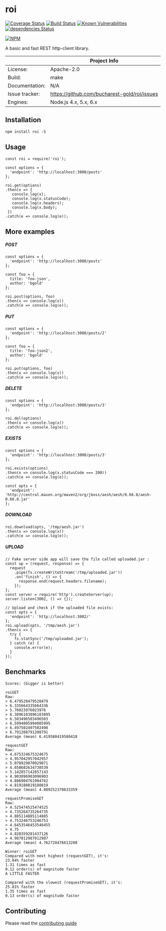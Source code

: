 # roi

[![Coverage Status](https://coveralls.io/repos/github/bucharest-gold/roi/badge.svg)](https://coveralls.io/github/bucharest-gold/roi)
[![Build Status](https://travis-ci.org/bucharest-gold/roi.svg?branch=master)](https://travis-ci.org/bucharest-gold/roi)
[![Known Vulnerabilities](https://snyk.io/test/npm/roi/badge.svg)](https://snyk.io/test/npm/roi)
[![dependencies Status](https://david-dm.org/bucharest-gold/roi/status.svg)](https://david-dm.org/bucharest-gold/roi)

[![NPM](https://nodei.co/npm/roi.png)](https://npmjs.org/package/roi)

A basic and fast REST http-client library.

|                 | Project Info  |
| --------------- | ------------- |
| License:        | Apache-2.0 |
| Build:          | make |
| Documentation:  | N/A |
| Issue tracker:  | https://github.com/bucharest-gold/roi/issues |
| Engines:        | Node.js 4.x, 5.x, 6.x |

## Installation

    npm install roi -S

## Usage

    const roi = require('roi');

    const options = {
      'endpoint': 'http://localhost:3000/posts'
    };

    roi.get(options)
    .then(x => {
       console.log(x);
       console.log(x.statusCode);
       console.log(x.headers);
       console.log(x.body);
     })
    .catch(e => console.log(e));

## More examples

##### POST
    const options = {
      'endpoint': 'http://localhost:3000/posts'
    };

    const foo = {
      title: 'foo-json',
      author: 'bgold'
    };

    roi.post(options, foo)
    .then(x => console.log(x))
    .catch(e => console.log(e));

##### PUT
    const options = {
      'endpoint': 'http://localhost:3000/posts/2'
    };

    const foo = {
      title: 'foo-json2',
      author: 'bgold'
    };

    roi.put(options, foo)
    .then(x => console.log(x))
    .catch(e => console.log(e));

##### DELETE
    const options = {
      'endpoint': 'http://localhost:3000/posts/3'
    };

    roi.del(options)
    .then(x => console.log(x))
    .catch(e => console.log(e));

##### EXISTS
    const options = {
      'endpoint': 'http://localhost:3000/posts/3'
    };

    roi.exists(options)
    .then(x => console.log(x.statusCode === 200))
    .catch(e => console.log(e));

    const opts = {
      'endpoint': 'http://central.maven.org/maven2/org/jboss/aesh/aesh/0.66.8/aesh-0.66.8.jar'
    };

##### DOWNLOAD
    roi.download(opts, '/tmp/aesh.jar')
    .then(x => console.log(x))
    .catch(e => console.log(e));

##### UPLOAD
    // Fake server side app will save the file called uploaded.jar :
    const up = (request, response) => {
      request
        .pipe(fs.createWriteStream('/tmp/uploaded.jar'))
        .on('finish', () => {
          response.end(request.headers.filename);
        });
    };
    const server = require('http').createServer(up);
    server.listen(3002, () => {});
    
    // Upload and check if the uploaded file exists:
    const opts = {
      'endpoint': 'http://localhost:3002/'
    };
    roi.upload(opts, '/tmp/aesh.jar')
    .then(x => {
      try {
        fs.statSync('/tmp/uploaded.jar');
      } catch (e) {
        console.error(e);
      }
    });

## Benchmarks

    Scores: (bigger is better)

    roiGET
    Raw:
    > 6.479520479520479
    > 6.335664335664336
    > 5.76023976023976
    > 6.3896103896103895
    > 6.503496503496503
    > 6.5994005994005995
    > 6.497502497502498
    > 6.791208791208791
    Average (mean) 6.419580419580418

    requestGET
    Raw:
    > 4.675324675324675
    > 4.957042957042957
    > 5.070929070929071
    > 4.658682634730539
    > 5.142857142857143
    > 4.903096903096903
    > 4.886904761904762
    > 4.819180819180819
    Average (mean) 4.889252370633359

    requestPromiseGET
    Raw:
    > 4.525474525474525
    > 4.735264735264735
    > 4.885114885114885
    > 4.753246753246753
    > 4.6453546453546455
    > 4.75
    > 4.820359281437126
    > 4.987012987012987
    Average (mean) 4.762728476613208

    Winner: roiGET
    Compared with next highest (requestGET), it's:
    23.84% faster
    1.31 times as fast
    0.12 order(s) of magnitude faster
    A LITTLE FASTER

    Compared with the slowest (requestPromiseGET), it's:
    25.81% faster
    1.35 times as fast
    0.13 order(s) of magnitude faster

## Contributing

Please read the [contributing guide](./CONTRIBUTING.md)